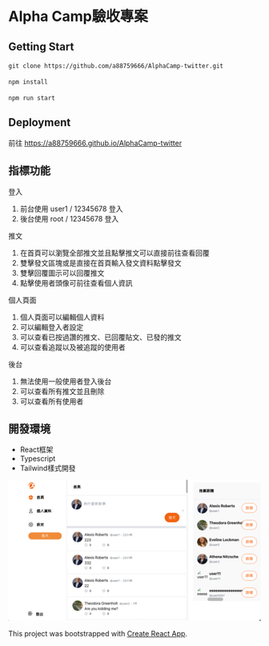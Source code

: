 # Alpha Camp驗收專案

## Getting Start

    git clone https://github.com/a88759666/AlphaCamp-twitter.git

    npm install

    npm run start

## Deployment

前往 https://a88759666.github.io/AlphaCamp-twitter

## 指標功能

登入

1. 前台使用 user1 / 12345678 登入
2. 後台使用 root / 12345678 登入

推文

1. 在首頁可以瀏覽全部推文並且點擊推文可以直接前往查看回覆
2. 雙擊發文區塊或是直接在首頁輸入發文資料點擊發文
3. 雙擊回覆圖示可以回覆推文
4. 點擊使用者頭像可前往查看個人資訊

個人頁面

1. 個人頁面可以編輯個人資料
2. 可以編輯登入者設定
3. 可以查看已按過讚的推文、已回覆貼文、已發的推文
4. 可以查看追蹤以及被追蹤的使用者

後台

1. 無法使用一般使用者登入後台
2. 可以查看所有推文並且刪除
3. 可以查看所有使用者


## 開發環境

  * React框架
  * Typescript
  * Tailwind樣式開發

![screenshot](./src/assets/images/screenshot.png)


This project was bootstrapped with [Create React App](https://github.com/facebook/create-react-app).

